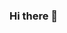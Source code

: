 ### Hi there 👋

<!--
**funkified/funkified** is a ✨ _special_ ✨ repository because its `README.md` (this file) appears on your GitHub profile.

Here are some ideas to get you started:

- 🔭 I’m currently working on my Portfolio project for Holberton School
- 👯 I’m looking to collaborate on fun and creative projects
- 💬 Ask me about any music related topics
- 📫 How to reach me: Instagram ,Linkedin
- 😄 Pronouns: He/Him
-->
